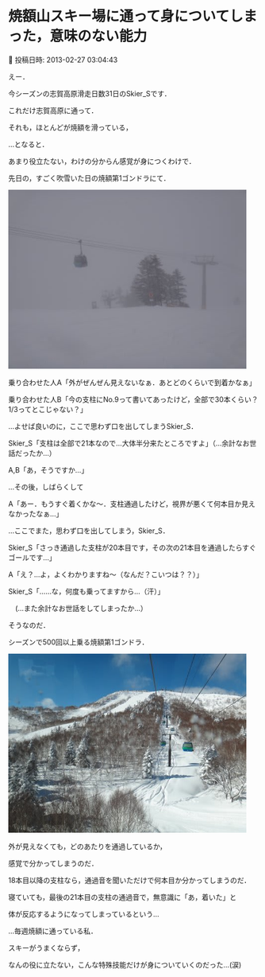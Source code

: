 # 焼額山スキー場に通って身についてしまった，意味のない能力

📅 投稿日時: 2013-02-27 03:04:43

えー．


今シーズンの志賀高原滑走日数31日のSkier_Sです．





これだけ志賀高原に通って．


それも，ほとんどが焼額を滑っている，


…となると．


あまり役立たない，わけの分からん感覚が身につくわけで．





先日の，すごく吹雪いた日の焼額第1ゴンドラにて．




![bc8a317a277887c331dd6a0e788422e3.jpg](images/bc8a317a277887c331dd6a0e788422e3.jpg)




乗り合わせた人A「外がぜんぜん見えないなぁ．あとどのくらいで到着かなぁ」


乗り合わせた人B「今の支柱にNo.9って書いてあったけど，全部で30本くらい？1/3ってとこじゃない？」





…よせば良いのに，ここで思わず口を出してしまうSkier_S．


Skier_S「支柱は全部で21本なので…大体半分来たところですよ」（…余計なお世話だったか…）


A,B「あ，そうですか…」





…その後，しばらくして


A「あー．もうすぐ着くかな～．支柱通過したけど，視界が悪くて何本目か見えなかったなぁ…」





…ここでまた，思わず口を出してしまう，Skier_S．


Skier_S「さっき通過した支柱が20本目です，その次の21本目を通過したらすぐゴールです…」


A「え？…よ，よくわかりますね～（なんだ？こいつは？？）」


Skier_S「……な，何度も乗ってますから…（汗）」


　(…また余計なお世話をしてしまったか…）





そうなのだ．


シーズンで500回以上乗る焼額第1ゴンドラ．




![1be1d964708073fb93f06d6b264a84f4.jpg](images/1be1d964708073fb93f06d6b264a84f4.jpg)




外が見えなくても，どのあたりを通過しているか，


感覚で分かってしまうのだ．


18本目以降の支柱なら，通過音を聞いただけで何本目か分かってしまうのだ．


寝ていても，最後の21本目の支柱の通過音で，無意識に「あ，着いた」と


体が反応するようになってしまっているという…





…毎週焼額に通っている私．


スキーがうまくならず，


なんの役に立たない，こんな特殊技能だけが身についていくのだった…(涙)
